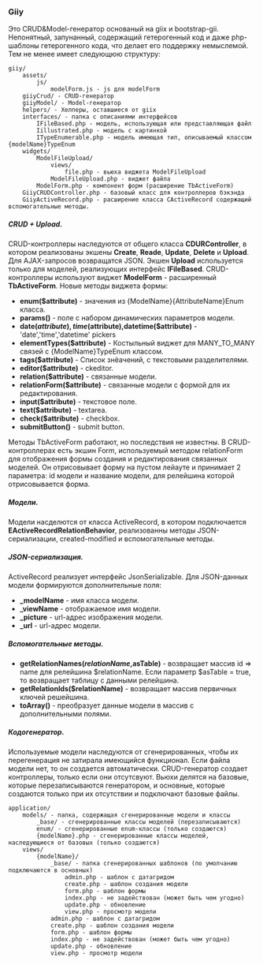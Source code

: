 ### Giiy

Это CRUD&Model-генератор основаный на giix и bootstrap-gii. Непонятный, запунанный, содержащий гетерогенный код и даже php-шаблоны гетерогенного кода, что делает его поддержку немыслемой.
Тем не менее имеет следующюю структуру:

	giiy/
	    assets/
	        js/
                modelForm.js - js для modelForm
        giiyCrud/ - CRUD-генератор
        giiyModel/ - Model-генератор
        helpers/ - Хелперы, оставшиеся от giix
	    interfaces/ - папка с описаниями интерфейсов
            IFileBased.php - модель, использующая или представляющая файл
            Iillustrated.php - модель с картинкой
            ITypeEnumerable.php - модель имеющая тип, описываемый классом {modelName}TypeEnum
        widgets/
            ModelFileUpload/
                views/
                    file.php - вьюха виджета ModelFileUpload
                ModelFileUpload.php - виджет файла
            ModelForm.php - компонент форм (расширение TbActiveForm)
        GiiyCRUDController.php - базовый класс для контроллеров бэкэнда
        GiiyActiveRecord.php - расширение класса CActiveRecord содержащий вспомогательные методы.

##### CRUD + Upload.
CRUD-контроллеры наследуются от общего класса **CDURController**, в котором реализованы экшены **Create**, **Reade**, **Update**, **Delete** и **Upload**. Для AJAX-запросов возвращатся JSON. Экшен **Upload** используется только для моделей, реализующих интерфейс **IFileBased**. CRUD-контроллеры используют виджет **ModelForm** - расширенный **TbActiveForm**.
Новые методы виджета формы:

* **enum($attribute)** - значения из {ModelName}{AttributeName}Enum класса.
* **params()** - поле с набором динамических параметров модели.
* **date($attribute),time($attribute),datetime($attribute)** - 'date','time','datetime' pickers
* **elementTypes($attribute)** - Костыльный виджет для MANY_TO_MANY связей с {ModelName}TypeEnum классом.
* **tags($attribute)** - Список знёачений, с текстовыми разделителями.
* **editor($attribute)** - ckeditor.
* **relation($attribute)** - связанные модели.
* **relationForm($attribute)** - связанные модели с формой для их редактирования.
* **input($attribute)** - текстовое поле.
* **text($attribute)** - textarea.
* **check($attribute)** - checkbox.
* **submitButton()** - submit button.

Методы TbActiveForm работают, но последствия не известны.
В CRUD-контроллерах есть экшин Form, используемый методом relationForm для отображения формы создания и редактирования связанных моделей. Он отрисовывает форму на пустом лейауте и принимает 2 параметра: id модели и название модели, для релейшина которой отрисовывается форма.

##### Модели.

Модели насделются от класса ActiveRecord, в котором подключается **EActiveRecordRelationBehavior**, реализованны методы JSON-сериализации, created-modified и вспомогательные методы.

##### JSON-сериализация.

ActiveRecord реализует интерфейс JsonSerializable. Для JSON-данных модели формируются дополнительные поля:

* **_modelName** - имя класса модели.
* **_viewName** - отображаемое имя модели.
* **_picture** - url-адрес изображения модели.
* **_url** - url-адрес модели.

##### Вспомогательные методы.

* **getRelationNames($relationName,$asTable)** - возвращает массив id => name для релейшина $relationName. Если параметр $asTable = true, то возвращает таблицу с данными релейшина.
* **getRelationIds($relationName)** - возвращает массив первичных ключей решейшина.
* **toArray()** - преобразует данные модели в массив с дополнительными полями.

##### Кодогенератор.

Используемые модели наследуются от сгенерированных, чтобы их перегенерация не затирала имеющийся функционал.
Если файла модели нет, то он создается автоматически. CRUD-генератор создает контроллеры, только если они отсутсвуют. Вьюхи делятся на базовые, которые перезаписываются генератором, и основные, которые создаются только при их отсутствии и подключают базовые файлы.

    application/
        models/ - папка, содержащая сгенерированные модели и классы
            _base/ - сгенерированные классы моделей (перезаписываются)
            enum/ - сгенерированные enum-классы (только создаются)
            {modelName}.php - сгенерированные классы моделей, наследующиеся от базовых (только создаются)
        views/
            {modelName}/
                _base/ - папка сгенерированных шаблонов (по умолчанию подключаются в основных)
                    admin.php - шаблон с датагридом
                    create.php - шаблон создания модели
                    form.php - шаблон формы
                    index.php - не задействован (может быть чем угодно)
                    update.php - обновление
                    view.php - просмотр модели
                admin.php - шаблон с датагридом
                create.php - шаблон создания модели
                form.php - шаблон формы
                index.php - не задействован (может быть чем угодно)
                update.php - обновление
                view.php - просмотр модели